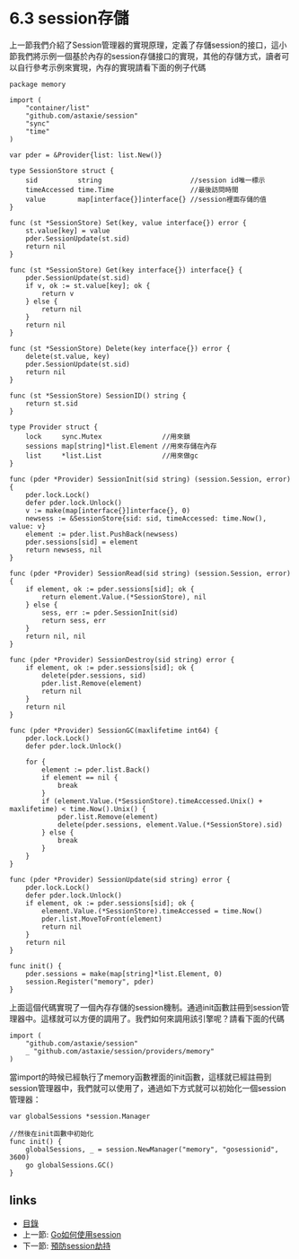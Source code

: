 # 6.3 session存儲
上一節我們介紹了Session管理器的實現原理，定義了存儲session的接口，這小節我們將示例一個基於內存的session存儲接口的實現，其他的存儲方式，讀者可以自行參考示例來實現，內存的實現請看下面的例子代碼

	package memory

	import (
		"container/list"
		"github.com/astaxie/session"
		"sync"
		"time"
	)

	var pder = &Provider{list: list.New()}

	type SessionStore struct {
		sid          string                      //session id唯一標示
		timeAccessed time.Time                   //最後訪問時間
		value        map[interface{}]interface{} //session裡面存儲的值
	}

	func (st *SessionStore) Set(key, value interface{}) error {
		st.value[key] = value
		pder.SessionUpdate(st.sid)
		return nil
	}

	func (st *SessionStore) Get(key interface{}) interface{} {
		pder.SessionUpdate(st.sid)
		if v, ok := st.value[key]; ok {
			return v
		} else {
			return nil
		}
		return nil
	}

	func (st *SessionStore) Delete(key interface{}) error {
		delete(st.value, key)
		pder.SessionUpdate(st.sid)
		return nil
	}

	func (st *SessionStore) SessionID() string {
		return st.sid
	}

	type Provider struct {
		lock     sync.Mutex               //用來鎖
		sessions map[string]*list.Element //用來存儲在內存
		list     *list.List               //用來做gc
	}

	func (pder *Provider) SessionInit(sid string) (session.Session, error) {
		pder.lock.Lock()
		defer pder.lock.Unlock()
		v := make(map[interface{}]interface{}, 0)
		newsess := &SessionStore{sid: sid, timeAccessed: time.Now(), value: v}
		element := pder.list.PushBack(newsess)
		pder.sessions[sid] = element
		return newsess, nil
	}

	func (pder *Provider) SessionRead(sid string) (session.Session, error) {
		if element, ok := pder.sessions[sid]; ok {
			return element.Value.(*SessionStore), nil
		} else {
			sess, err := pder.SessionInit(sid)
			return sess, err
		}
		return nil, nil
	}

	func (pder *Provider) SessionDestroy(sid string) error {
		if element, ok := pder.sessions[sid]; ok {
			delete(pder.sessions, sid)
			pder.list.Remove(element)
			return nil
		}
		return nil
	}

	func (pder *Provider) SessionGC(maxlifetime int64) {
		pder.lock.Lock()
		defer pder.lock.Unlock()

		for {
			element := pder.list.Back()
			if element == nil {
				break
			}
			if (element.Value.(*SessionStore).timeAccessed.Unix() + maxlifetime) < time.Now().Unix() {
				pder.list.Remove(element)
				delete(pder.sessions, element.Value.(*SessionStore).sid)
			} else {
				break
			}
		}
	}

	func (pder *Provider) SessionUpdate(sid string) error {
		pder.lock.Lock()
		defer pder.lock.Unlock()
		if element, ok := pder.sessions[sid]; ok {
			element.Value.(*SessionStore).timeAccessed = time.Now()
			pder.list.MoveToFront(element)
			return nil
		}
		return nil
	}

	func init() {
		pder.sessions = make(map[string]*list.Element, 0)
		session.Register("memory", pder)
	}

上面這個代碼實現了一個內存存儲的session機制。通過init函數註冊到session管理器中。這樣就可以方便的調用了。我們如何來調用該引擎呢？請看下面的代碼

	import (
		"github.com/astaxie/session"
		_ "github.com/astaxie/session/providers/memory"
	)

當import的時候已經執行了memory函數裡面的init函數，這樣就已經註冊到session管理器中，我們就可以使用了，通過如下方式就可以初始化一個session管理器：

	var globalSessions *session.Manager

	//然後在init函數中初始化
	func init() {
		globalSessions, _ = session.NewManager("memory", "gosessionid", 3600)
		go globalSessions.GC()
	}


## links
   * [目錄](<preface.md>)
   * 上一節: [Go如何使用session](<06.2.md>)
   * 下一節: [預防session劫持](<06.4.md>)
